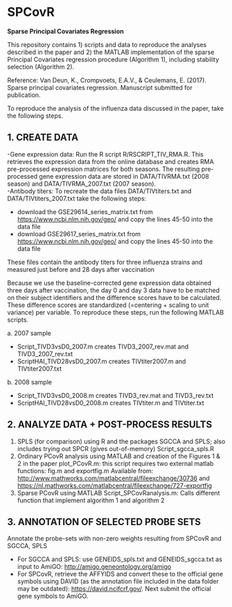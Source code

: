 # SPCovR
**Sparse Principal Covariates Regression**

This repository contains 1) scripts and data to reproduce the analyses described in the paper and 2) the MATLAB implementation of the sparse Principal Covariates regression procedure (Algorithm 1), including stability selection (Algorithm 2).

Reference:
Van Deun, K., Crompvoets, E.A.V., & Ceulemans, E. (2017). Sparse principal covariates regression. Manuscript submitted for publication.

To reproduce the analysis of the influenza data discussed in the paper, take the following steps.

## 1. CREATE DATA
  
-Gene expression data: Run the R script R/RSCRIPT_TIV_RMA.R. This retrieves the expression data from the online database and creates RMA pre-processed expression matrices for both seasons. The resulting pre-processed gene expression data are stored in DATA/TIVRMA.txt (2008 season) and DATA/TIVRMA_2007.txt (2007 season).  
-Antibody titers: To recreate the data files DATA/TIVtiters.txt and DATA/TIVtiters_2007.txt take the following steps:  
  * download the GSE29614_series_matrix.txt from https://www.ncbi.nlm.nih.gov/geo/ and copy the lines 45-50 into the data file  
  * download GSE29617_series_matrix.txt from https://www.ncbi.nlm.nih.gov/geo/ and copy the lines 45-50 into the data file  
  
These files contain the antibody titers for three influenza strains and measured just before and 28 days after vaccination

Because we use the baseline-corrected gene expression data obtained three days after vaccination, the day 0 and day 3 data have to be matched on their subject identifiers and the difference scores have to be calculated. These difference scores are standardized (=centering + scaling to unit variance) per variable. To reproduce these steps, run the following MATLAB scripts.  

 a. 2007 sample  
  * Script_TIVD3vsD0_2007.m creates TIVD3_2007_rev.mat and TIVD3_2007_rev.txt
  * ScriptHAI_TIVD28vsD0_2007.m creates TIVtiter2007.m and TIVtiter2007.txt  
  
 b. 2008 sample  
  * Script_TIVD3vsD0_2008.m creates TIVD3_rev.mat and TIVD3_rev.txt
  * ScriptHAI_TIVD28vsD0_2008.m creates TIVtiter.m and TIVtiter.txt

## 2. ANALYZE DATA + POST-PROCESS RESULTS

1. SPLS (for comparison) using R and the packages SGCCA and SPLS; also includes trying out SPCR (gives out-of-memory)
  Script_sgcca_spls.R
2. Ordinary PCovR analysis using MATLAB and creation of the Figures 1 & 2 in the paper
  plot_PCovR.m: this script requires two external matlab functions: fig.m and exportfig.m
	Available from: http://www.mathworks.com/matlabcentral/fileexchange/30736 and
	https://nl.mathworks.com/matlabcentral/fileexchange/727-exportfig
3. Sparse PCovR using MATLAB
  Script_SPCovRanalysis.m: Calls different function that implement algorithm 1 and algorithm 2


## 3. ANNOTATION OF SELECTED PROBE SETS

Annotate the probe-sets with non-zero weights resulting from SPCovR and SGCCA, SPLS
  * For SGCCA and SPLS: use GENEIDS_spls.txt and GENEIDS_sgcca.txt as input to AmiGO: http://amigo.geneontology.org/amigo
  * For SPCovR, retrieve the AFFYIDS and convert these to the official gene symbols using DAVID (as the annotation
file included in the data folder may be outdated): https://david.ncifcrf.gov/. 
Next submit the official gene symbols to AmiGO.
